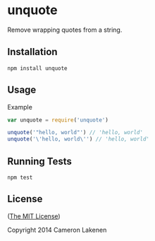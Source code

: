 # unquote

Remove wrapping quotes from a string.

## Installation

```
npm install unquote
```


## Usage

Example
```js
var unquote = require('unquote')

unquote('"hello, world"') // 'hello, world'
unquote('\'hello, world\'') // 'hello, world'
```


## Running Tests

```
npm test
```

## License

([The MIT License](LICENSE))

Copyright 2014 Cameron Lakenen
